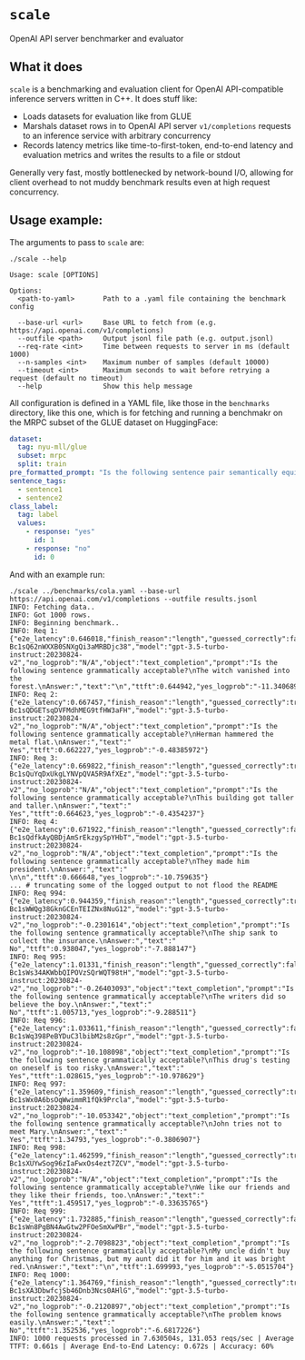 # `scale`

OpenAI API server benchmarker and evaluator

## What it does

`scale` is a benchmarking and evaluation client for OpenAI
API-compatible inference servers written in C++. It does stuff
like:

- Loads datasets for evaluation like from GLUE
- Marshals dataset rows in to OpenAI API server `v1/completions`
  requests to an inference service with arbitrary concurrency
- Records latency metrics like time-to-first-token, end-to-end
  latency and evaluation metrics and writes the results to a file
  or stdout

Generally very fast, mostly bottlenecked by network-bound I/O, allowing for
client overhead to not muddy benchmark results even at high request concurrency.

## Usage example:

The arguments to pass to `scale` are:

```shell
./scale --help

Usage: scale [OPTIONS]

Options:
  <path-to-yaml>       Path to a .yaml file containing the benchmark config

  --base-url <url>     Base URL to fetch from (e.g. https://api.openai.com/v1/completions)
  --outfile <path>     Output jsonl file path (e.g. output.jsonl)
  --req-rate <int>     Time between requests to server in ms (default 1000)
  --n-samples <int>    Maximum number of samples (default 10000)
  --timeout <int>      Maximum seconds to wait before retrying a request (default no timeout)
  --help               Show this help message
```

All configuration is defined in a YAML file, like those in the `benchmarks` directory, like this one, which is for 
fetching and running a benchmakr on the MRPC subset of the GLUE dataset on HuggingFace:

```yaml
dataset:
  tag: nyu-mll/glue
  subset: mrpc
  split: train
pre_formatted_prompt: "Is the following sentence pair semantically equivalent?\n{}"
sentence_tags:
  - sentence1
  - sentence2
class_label:
  tag: label
  values:
    - response: "yes"
      id: 1
    - response: "no"
      id: 0
```

And with an example run:

```shell
./scale ../benchmarks/cola.yaml --base-url https://api.openai.com/v1/completions --outfile results.jsonl
INFO: Fetching data..
INFO: Got 1000 rows.
INFO: Beginning benchmark..
INFO: Req 1: {"e2e_latency":0.646018,"finish_reason":"length","guessed_correctly":false,"id":"cmpl-Bc1sQ62nWXXB0SNXgQi3aMRBDjc38","model":"gpt-3.5-turbo-instruct:20230824-v2","no_logprob":"N/A","object":"text_completion","prompt":"Is the following sentence grammatically acceptable?\nThe witch vanished into the forest.\nAnswer:","text":"\n","ttft":0.644942,"yes_logprob":"-11.340689"}
INFO: Req 2: {"e2e_latency":0.667457,"finish_reason":"length","guessed_correctly":true,"id":"cmpl-Bc1sQDGETsqDVFMdhMEG9tfHW3aFH","model":"gpt-3.5-turbo-instruct:20230824-v2","no_logprob":"N/A","object":"text_completion","prompt":"Is the following sentence grammatically acceptable?\nHerman hammered the metal flat.\nAnswer:","text":" Yes","ttft":0.662227,"yes_logprob":"-0.48385972"}
INFO: Req 3: {"e2e_latency":0.669822,"finish_reason":"length","guessed_correctly":true,"id":"cmpl-Bc1sQuYqDxUkgLYNVpQVA5R9AfXEz","model":"gpt-3.5-turbo-instruct:20230824-v2","no_logprob":"N/A","object":"text_completion","prompt":"Is the following sentence grammatically acceptable?\nThis building got taller and taller.\nAnswer:","text":" Yes","ttft":0.664623,"yes_logprob":"-0.4354237"}
INFO: Req 4: {"e2e_latency":0.671922,"finish_reason":"length","guessed_correctly":false,"id":"cmpl-Bc1sQdfkAyQBDjAmSrEkzgySpYHbT","model":"gpt-3.5-turbo-instruct:20230824-v2","no_logprob":"N/A","object":"text_completion","prompt":"Is the following sentence grammatically acceptable?\nThey made him president.\nAnswer:","text":" \n\n","ttft":0.666648,"yes_logprob":"-10.759635"}
... # truncating some of the logged output to not flood the README
INFO: Req 994: {"e2e_latency":0.944359,"finish_reason":"length","guessed_correctly":true,"id":"cmpl-Bc1sWWQg38GknGCEnTEIZNx8NuG12","model":"gpt-3.5-turbo-instruct:20230824-v2","no_logprob":"-0.2301614","object":"text_completion","prompt":"Is the following sentence grammatically acceptable?\nThe ship sank to collect the insurance.\nAnswer:","text":" No","ttft":0.938047,"yes_logprob":"-7.888147"}
INFO: Req 995: {"e2e_latency":1.01331,"finish_reason":"length","guessed_correctly":false,"id":"cmpl-Bc1sWs34AKWbbQIPOVzSQrWQT98tH","model":"gpt-3.5-turbo-instruct:20230824-v2","no_logprob":"-0.26403093","object":"text_completion","prompt":"Is the following sentence grammatically acceptable?\nThe writers did so believe the boy.\nAnswer:","text":" No","ttft":1.005713,"yes_logprob":"-9.288511"}
INFO: Req 996: {"e2e_latency":1.033611,"finish_reason":"length","guessed_correctly":false,"id":"cmpl-Bc1sWq398PeBYDuC3lbibM2s8zGpr","model":"gpt-3.5-turbo-instruct:20230824-v2","no_logprob":"-10.108098","object":"text_completion","prompt":"Is the following sentence grammatically acceptable?\nThis drug's testing on oneself is too risky.\nAnswer:","text":" Yes","ttft":1.028615,"yes_logprob":"-10.978629"}
INFO: Req 997: {"e2e_latency":1.359609,"finish_reason":"length","guessed_correctly":true,"id":"cmpl-Bc1sWx0A6bsOqWwimmR1fQk9Prcla","model":"gpt-3.5-turbo-instruct:20230824-v2","no_logprob":"-10.053342","object":"text_completion","prompt":"Is the following sentence grammatically acceptable?\nJohn tries not to meet Mary.\nAnswer:","text":" Yes","ttft":1.34793,"yes_logprob":"-0.3806907"}
INFO: Req 998: {"e2e_latency":1.462599,"finish_reason":"length","guessed_correctly":true,"id":"cmpl-Bc1sXUYwSog96zIaFwxOs4ezt7ZCV","model":"gpt-3.5-turbo-instruct:20230824-v2","no_logprob":"N/A","object":"text_completion","prompt":"Is the following sentence grammatically acceptable?\nWe like our friends and they like their friends, too.\nAnswer:","text":" Yes","ttft":1.459517,"yes_logprob":"-0.33635765"}
INFO: Req 999: {"e2e_latency":1.732885,"finish_reason":"length","guessed_correctly":false,"id":"cmpl-Bc1sWn8PgBN4AwGtw2PFOeSmXwPBr","model":"gpt-3.5-turbo-instruct:20230824-v2","no_logprob":"-2.7098823","object":"text_completion","prompt":"Is the following sentence grammatically acceptable?\nMy uncle didn't buy anything for Christmas, but my aunt did it for him and it was bright red.\nAnswer:","text":"\n","ttft":1.699993,"yes_logprob":"-5.0515704"}
INFO: Req 1000: {"e2e_latency":1.364769,"finish_reason":"length","guessed_correctly":true,"id":"cmpl-Bc1sXA3DbwfcjSb46Dnb3Ncs0AHlG","model":"gpt-3.5-turbo-instruct:20230824-v2","no_logprob":"-0.2120897","object":"text_completion","prompt":"Is the following sentence grammatically acceptable?\nThe problem knows easily.\nAnswer:","text":" No","ttft":1.352536,"yes_logprob":"-6.6817226"}
INFO: 1000 requests processed in 7.630504s, 131.053 reqs/sec | Average TTFT: 0.661s | Average End-to-End Latency: 0.672s | Accuracy: 60%
```